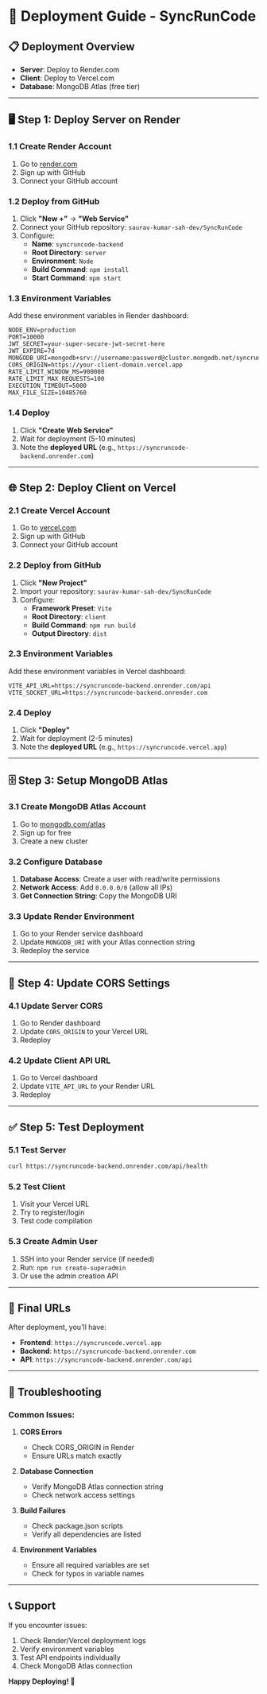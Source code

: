 # 🚀 Deployment Guide - SyncRunCode

## 📋 **Deployment Overview**

- **Server**: Deploy to Render.com
- **Client**: Deploy to Vercel.com
- **Database**: MongoDB Atlas (free tier)

---

## 🖥️ **Step 1: Deploy Server on Render**

### **1.1 Create Render Account**
1. Go to [render.com](https://render.com)
2. Sign up with GitHub
3. Connect your GitHub account

### **1.2 Deploy from GitHub**
1. Click **"New +"** → **"Web Service"**
2. Connect your GitHub repository: `saurav-kumar-sah-dev/SyncRunCode`
3. Configure:
   - **Name**: `syncruncode-backend`
   - **Root Directory**: `server`
   - **Environment**: `Node`
   - **Build Command**: `npm install`
   - **Start Command**: `npm start`

### **1.3 Environment Variables**
Add these environment variables in Render dashboard:

```env
NODE_ENV=production
PORT=10000
JWT_SECRET=your-super-secure-jwt-secret-here
JWT_EXPIRE=7d
MONGODB_URI=mongodb+srv://username:password@cluster.mongodb.net/syncruncode
CORS_ORIGIN=https://your-client-domain.vercel.app
RATE_LIMIT_WINDOW_MS=900000
RATE_LIMIT_MAX_REQUESTS=100
EXECUTION_TIMEOUT=5000
MAX_FILE_SIZE=10485760
```

### **1.4 Deploy**
1. Click **"Create Web Service"**
2. Wait for deployment (5-10 minutes)
3. Note the **deployed URL** (e.g., `https://syncruncode-backend.onrender.com`)

---

## 🌐 **Step 2: Deploy Client on Vercel**

### **2.1 Create Vercel Account**
1. Go to [vercel.com](https://vercel.com)
2. Sign up with GitHub
3. Connect your GitHub account

### **2.2 Deploy from GitHub**
1. Click **"New Project"**
2. Import your repository: `saurav-kumar-sah-dev/SyncRunCode`
3. Configure:
   - **Framework Preset**: `Vite`
   - **Root Directory**: `client`
   - **Build Command**: `npm run build`
   - **Output Directory**: `dist`

### **2.3 Environment Variables**
Add these environment variables in Vercel dashboard:

```env
VITE_API_URL=https://syncruncode-backend.onrender.com/api
VITE_SOCKET_URL=https://syncruncode-backend.onrender.com
```

### **2.4 Deploy**
1. Click **"Deploy"**
2. Wait for deployment (2-5 minutes)
3. Note the **deployed URL** (e.g., `https://syncruncode.vercel.app`)

---

## 🗄️ **Step 3: Setup MongoDB Atlas**

### **3.1 Create MongoDB Atlas Account**
1. Go to [mongodb.com/atlas](https://mongodb.com/atlas)
2. Sign up for free
3. Create a new cluster

### **3.2 Configure Database**
1. **Database Access**: Create a user with read/write permissions
2. **Network Access**: Add `0.0.0.0/0` (allow all IPs)
3. **Get Connection String**: Copy the MongoDB URI

### **3.3 Update Render Environment**
1. Go to your Render service dashboard
2. Update `MONGODB_URI` with your Atlas connection string
3. Redeploy the service

---

## 🔧 **Step 4: Update CORS Settings**

### **4.1 Update Server CORS**
1. Go to Render dashboard
2. Update `CORS_ORIGIN` to your Vercel URL
3. Redeploy

### **4.2 Update Client API URL**
1. Go to Vercel dashboard
2. Update `VITE_API_URL` to your Render URL
3. Redeploy

---

## ✅ **Step 5: Test Deployment**

### **5.1 Test Server**
```bash
curl https://syncruncode-backend.onrender.com/api/health
```

### **5.2 Test Client**
1. Visit your Vercel URL
2. Try to register/login
3. Test code compilation

### **5.3 Create Admin User**
1. SSH into your Render service (if needed)
2. Run: `npm run create-superadmin`
3. Or use the admin creation API

---

## 🎯 **Final URLs**

After deployment, you'll have:
- **Frontend**: `https://syncruncode.vercel.app`
- **Backend**: `https://syncruncode-backend.onrender.com`
- **API**: `https://syncruncode-backend.onrender.com/api`

---

## 🚨 **Troubleshooting**

### **Common Issues:**

1. **CORS Errors**
   - Check CORS_ORIGIN in Render
   - Ensure URLs match exactly

2. **Database Connection**
   - Verify MongoDB Atlas connection string
   - Check network access settings

3. **Build Failures**
   - Check package.json scripts
   - Verify all dependencies are listed

4. **Environment Variables**
   - Ensure all required variables are set
   - Check for typos in variable names

---

## 📞 **Support**

If you encounter issues:
1. Check Render/Vercel deployment logs
2. Verify environment variables
3. Test API endpoints individually
4. Check MongoDB Atlas connection

**Happy Deploying! 🚀**
